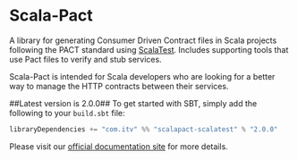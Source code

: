 # Scala-Pact
A library for generating Consumer Driven Contract files in Scala projects following the PACT standard using [ScalaTest](http://www.scalatest.org/). Includes supporting tools that use Pact files to verify and stub services.

Scala-Pact is intended for Scala developers who are looking for a better way to manage the HTTP contracts between their services.

##Latest version is 2.0.0##
To get started with SBT, simply add the following to your `build.sbt` file:

```scala
libraryDependencies += "com.itv" %% "scalapact-scalatest" % "2.0.0"
```

Please visit our [official documentation site](http://io.itv.com/scala-pact/) for more details.
